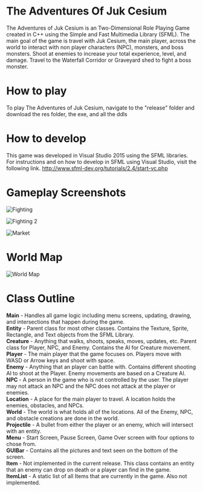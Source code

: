 # The Adventures Of Juk Cesium
The Adventures of Juk Cesium is an Two-Dimensional Role Playing Game created in C++ using the Simple and Fast Multimedia Library (SFML). The main goal of the game is travel with Juk Cesium, the main player, across the world to interact with non player characters (NPC), monsters, and boss monsters. Shoot at enemies to increase your total experience, level, and damage. Travel to the Waterfall Corridor or Graveyard shed to fight a boss monster. 

# How to play
To play The Adventures of Juk Cesium, navigate to the "release" folder and download the res folder, the exe, and all the ddls

# How to develop
This game was developed in Visual Studio 2015 using the SFML libraries. For instructions and on how to develop in SFML using Visual Studio, visit the following link. http://www.sfml-dev.org/tutorials/2.4/start-vc.php

# Gameplay Screenshots
![Fighting](https://raw.githubusercontent.com/bryonkucharski/TheAdventuresOfJukCesium/master/SFML_RPG/SFML_RPG/res/GitHubPictures/Fighting%20General%20Enemies.PNG "Battle Scene")

![Fighting 2](https://raw.githubusercontent.com/bryonkucharski/TheAdventuresOfJukCesium/master/SFML_RPG/SFML_RPG/res/GitHubPictures/enemy%20shooting%20at%20an%20angle.PNG "Battle Scene 2")

![Market](https://raw.githubusercontent.com/bryonkucharski/TheAdventuresOfJukCesium/master/SFML_RPG/SFML_RPG/res/GitHubPictures/Hanging%20out%20with%20the%20sheep.PNG "Market")

# World Map
![World Map](https://raw.githubusercontent.com/bryonkucharski/TheAdventuresOfJukCesium/master/SFML_RPG/SFML_RPG/res/GitHubPictures/World%20Map.png "World Map")

# Class Outline
<b>Main</b> - Handles all game logic including menu screens, updating, drawing, and intersections that happen during the game. <br>
<b>Entity</b> - Parent class for most other classes. Contains the Texture, Sprite, Rectangle, and Text objects from the SFML Library. <br>
<b>Creature</b> - Anything that walks, shoots, speaks, moves, updates, etc. Parent class for Player, NPC, and Enemy. Contains the AI for Creature movement.<br>
<b>Player</b> - The main player that the game focuses on. Players move with WASD or Arrow keys and shoot with space. <br>
<b>Enemy</b> - Anything that an player can battle with. Contains different shooting AI to shoot at the Player. Enemy movements are based on a Creature AI.<br>
<b>NPC </b> - A person in the game who is not controlled by the user. The player may not attack an NPC and the NPC does not attack at the player or enemies.<br>
<b>Location</b> - A place for the main player to travel. A location holds the enemies, obstacles, and NPCs.<br>
<b>World</b> - The world is what holds all of the locations. All of the Enemy, NPC, and obstacle creations are done in the world. <br>
<b>Projectile</b> - A bullet from either the player or an enemy, which will intersect with an entity.<br>
<b>Menu</b> - Start Screen, Pause Screen, Game Over screen with four options to chose from.<br>
<b>GUIBar</b> - Contains all the pictures and text seen on the bottom of the screen.<br>
<b>Item</b> - Not implemented in the current release. This class contains an entity that an enemy can drop on death or a player can find in the game. <br>
<b>ItemList</b> - A static list of all Items that are currently in the game. Also not implemented. <br>
